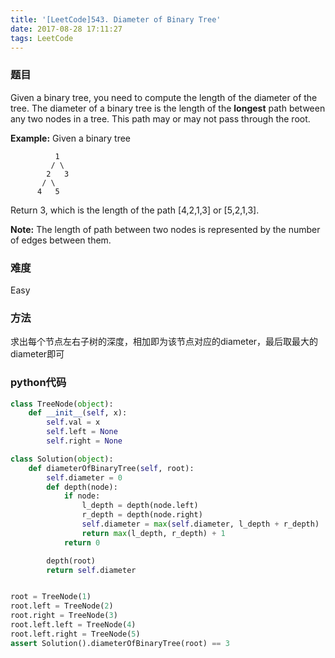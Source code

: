 ```yaml
---
title: '[LeetCode]543. Diameter of Binary Tree'
date: 2017-08-28 17:11:27
tags: LeetCode
---
```


### 题目
Given a binary tree, you need to compute the length of the diameter of the tree. The diameter of a binary tree is the length of the **longest** path between any two nodes in a tree. This path may or may not pass through the root.

**Example:**
Given a binary tree 
```
          1
         / \
        2   3
       / \     
      4   5
```
Return 3, which is the length of the path [4,2,1,3] or [5,2,1,3].

**Note:** The length of path between two nodes is represented by the number of edges between them.

### 难度
Easy

### 方法
求出每个节点左右子树的深度，相加即为该节点对应的diameter，最后取最大的diameter即可

### python代码
```python
class TreeNode(object):
    def __init__(self, x):
        self.val = x
        self.left = None
        self.right = None

class Solution(object):
    def diameterOfBinaryTree(self, root):
        self.diameter = 0
        def depth(node):
            if node:
                l_depth = depth(node.left)
                r_depth = depth(node.right)
                self.diameter = max(self.diameter, l_depth + r_depth)
                return max(l_depth, r_depth) + 1
            return 0

        depth(root)
        return self.diameter


root = TreeNode(1)
root.left = TreeNode(2)
root.right = TreeNode(3)
root.left.left = TreeNode(4)
root.left.right = TreeNode(5)
assert Solution().diameterOfBinaryTree(root) == 3
```